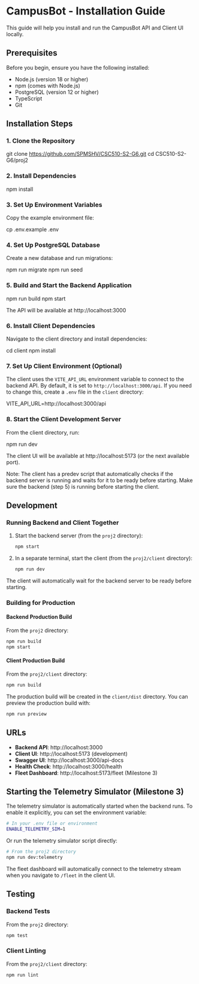 # CampusBot - Installation Guide

This guide will help you install and run the CampusBot API and Client UI locally.

## Prerequisites

Before you begin, ensure you have the following installed:

- Node.js (version 18 or higher)
- npm (comes with Node.js)
- PostgreSQL (version 12 or higher)
- TypeScript
- Git

## Installation Steps

### 1. Clone the Repository

git clone https://github.com/SPMSHV/CSC510-S2-G6.git
cd CSC510-S2-G6/proj2

### 2. Install Dependencies

npm install

### 3. Set Up Environment Variables

Copy the example environment file:

cp .env.example .env

### 4. Set Up PostgreSQL Database

Create a new database and run migrations:

npm run migrate
npm run seed

### 5. Build and Start the Backend Application

npm run build
npm start

The API will be available at http://localhost:3000

### 6. Install Client Dependencies

Navigate to the client directory and install dependencies:

cd client
npm install

### 7. Set Up Client Environment (Optional)

The client uses the `VITE_API_URL` environment variable to connect to the backend API. By default, it is set to `http://localhost:3000/api`. If you need to change this, create a `.env` file in the `client` directory:

VITE_API_URL=http://localhost:3000/api

### 8. Start the Client Development Server

From the client directory, run:

npm run dev

The client UI will be available at http://localhost:5173 (or the next available port).

Note: The client has a predev script that automatically checks if the backend server is running and waits for it to be ready before starting. Make sure the backend (step 5) is running before starting the client.

## Development

### Running Backend and Client Together

1. Start the backend server (from the `proj2` directory):
   ```bash
   npm start
   ```

2. In a separate terminal, start the client (from the `proj2/client` directory):
   ```bash
   npm run dev
   ```

The client will automatically wait for the backend server to be ready before starting.

### Building for Production

#### Backend Production Build

From the `proj2` directory:
```bash
npm run build
npm start
```

#### Client Production Build

From the `proj2/client` directory:
```bash
npm run build
```

The production build will be created in the `client/dist` directory. You can preview the production build with:
```bash
npm run preview
```

## URLs

- **Backend API**: http://localhost:3000
- **Client UI**: http://localhost:5173 (development)
- **Swagger UI**: http://localhost:3000/api-docs
- **Health Check**: http://localhost:3000/health
- **Fleet Dashboard**: http://localhost:5173/fleet (Milestone 3)

## Starting the Telemetry Simulator (Milestone 3)

The telemetry simulator is automatically started when the backend runs. To enable it explicitly, you can set the environment variable:

```bash
# In your .env file or environment
ENABLE_TELEMETRY_SIM=1
```

Or run the telemetry simulator script directly:

```bash
# From the proj2 directory
npm run dev:telemetry
```

The fleet dashboard will automatically connect to the telemetry stream when you navigate to `/fleet` in the client UI.

## Testing

### Backend Tests

From the `proj2` directory:
```bash
npm test
```

### Client Linting

From the `proj2/client` directory:
```bash
npm run lint
```
